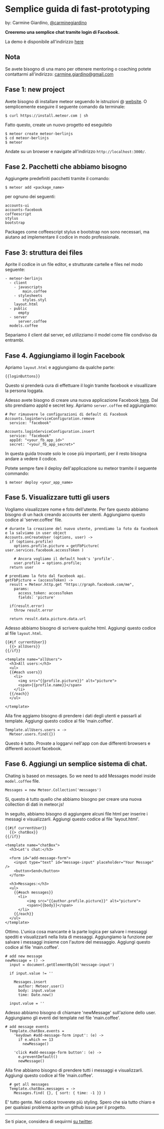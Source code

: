 # Semplice guida di fast-prototyping

by: Carmine Giardino, [@carminegiardino](https://twitter.com/CarmineGiardino)  

**Creeremo una semplice chat tramite login di Facebook.**  

La demo è disponibile all'indirizzo [here](http://startupariano.meteor.com/)


## Nota
Se avete bisogno di una mano per ottenere mentoring o coaching potete contattarmi all'indirizzo: carmine.giardino@gmail.com

## Fase 1: new project

Avete bisogno di installare meteor seguendo le istruzioni @ [website](http://meteor.com/). O semplicemente eseguire il seguente comando da terminale:
  
    $ curl https://install.meteor.com | sh
   
Fatto questo, create un nuovo progetto ed eseguitelo

    $ meteor create meteor-berlinjs
    $ cd meteor-berlinjs
    $ meteor
    
Andate su un browser e navigate all'indirizzo `http://localhost:3000/`.


## Fase 2. Pacchetti che abbiamo bisogno

Aggiungete predefiniti pacchetti tramite il comando:

    $ meteor add <package_name>

per ognuno dei seguenti: 

    accounts-ui
    accounts-facebook
    coffeescript
    stylus
    bootstrap
    
Packages come coffeescript stylus e bootstrap non sono necessari, ma aiutano ad implementare il codice in modo professionale.

## Fase 3: struttura dei files
  
Aprite il codice in un file editor, e strutturate cartelle e files nel modo seguente:

    - meteor-berlinjs
      - client
        - javascripts
            main.coffee
        - stylesheets
            styles.styl
        layout.html
      - public
          empty
      - server
          server.coffee
      models.coffee
      
Separiamo il client dal server, ed utilizziamo il model come file condiviso da entrambi.


## Fase 4. Aggiungiamo il login Facebook

Apriamo `layout.html` e aggiungiamo da qualche parte:

    {{loginButtons}}
    
Questo si prenderà cura di effettuare il login tramite facebook e visuallizare la persona loggata.

Adesso avete bisogno di creare una nuova applicazione Facebook [here](https://developers.facebook.com/docs/technical-guides/opengraph/opengraph-tutorial/#create-app).
Dal sito prendiamo appId e secret key. Apriamo `server.coffee` ed aggiungiamo:

    # Per rimuovere le configurazioni di default di Facebook
    Accounts.loginServiceConfiguration.remove
      service: "facebook"

    Accounts.loginServiceConfiguration.insert
      service: "facebook"
      appId: "<your_fb_app_id>"
      secret: "<your_fb_app_secret>"
      
In questa guida trovate solo le cose più importanti, per il resto bisogna andare a vedere il codice.

Potete sempre fare il deploy dell'applicazione su meteor tramite il seguente commando:

    $ meteor deploy <your_app_name>


## Fase 5. Visualizzare tutti gli users

Vogliamo visualizzare nome e foto dell'utente. Per fare questo abbiamo bisogno di un hack creando accounts èer utenti. Aggiungiamo questo codice al 'server.coffee' file.

    # durante la creazione del nuovo utente, prendiamo la foto da facebook e la salviamo in user object
    Accounts.onCreateUser (options, user) ->
      if (options.profile)
        options.profile.picture = getFbPicture( user.services.facebook.accessToken )

        # Ancora vogliamo il default hook's 'profile'.
        user.profile = options.profile;
      return user

    # prendiamo la foto dal facebook api.
    getFbPicture = (accessToken) ->
      result = Meteor.http.get "https://graph.facebook.com/me",
        params:
          access_token: accessToken
          fields: 'picture'

      if(result.error)
        throw result.error

      return result.data.picture.data.url
      
Adesso abbiamo bisogno di scrivere qualche html. Aggiungi questo codice al file `layout.html`.

    {{#if currentUser}}
      {{> allUsers}}
    {{/if}}
        
    <template name="allUsers">
      <h3>All users:</h3>
      <ul>
      {{#each users}}
        <li>
          <img src="{{profile.picture}}" alt="picture">
          <span>{{profile.name}}</span>
        </li>    
      {{/each}}
      </ul>
      
    </template>
    
Alla fine aggiamo bisogno di prendere i dati degli utenti e passarli al template. Aggiungi questo codice al file 'main.coffee'.

    Template.allUsers.users = ->
      Meteor.users.find({})

Questo è tutto. Provate a loggarvi nell'app con due differenti browsers e differenti account facebook.


## Fase 6. Aggiungi un semplice sistema di chat.

Chating is based on messages. So we need to add Messages model inside `model.coffee` file.

    Messages = new Meteor.Collection('messages')

Si, questo è tutto quello che abbiamo bisogno per creare una nuova collection di dati in meteor.js!

In seguito, abbiamo bisogno di aggiungere alcuni file html per inserire i messagi e visualizzarli. Aggiungi questo codice al file 'layout.html'.

    {{#if currentUser}}
      {{> chatBox}}
    {{/if}}
    
    <template name="chatBox">
      <h3>Let's chat:</h3>
      
      <form id="add-message-form">
        <input type="text" id="message-input" placeholder="Your Message" />
        <button>Send</button>
      </form>
      
      <h3>Messages:</h3>
      <ul>
        {{#each messages}}
          <li>
              <img src="{{author.profile.picture}}" alt="picture">
              <span>{{body}}</span>
          </li>
        {{/each}}
      </ul>
    </template>

Ottimo. L'unica cosa mancante è la parte logica per salvare i messaggi spediti e visualizzarli nella lista di messaggi. Aggiungiamo la funzione per salvare i messaggi insieme con l'autore del messaggio. Aggiungi questo codice al file 'main.coffee'.

    # add new message
    newMessage = () ->
      input = document.getElementById('message-input')

      if input.value != ''

        Messages.insert
          author: Meteor.user()
          body: input.value
          time: Date.now()

      input.value = ''
      
Adesso abbiamo bisogno di chiamare 'newMessage' sull'azione dello user. Aggiungiamo gli eventi del template nel file 'main.coffee'.

    # add message events
      Template.chatBox.events =
        'keydown #add-message-form input': (e) ->
          if e.which == 13
            newMessage()

        'click #add-message-form button': (e) ->
          e.preventDefault()
          newMessage()

Alla fine abbiamo bisogno di prendere tutti i messaggi e visualizzarli. Aggiungi questo codice al file 'main.coffee'.

      # get all messages
      Template.chatBox.messages = ->
        Messages.find( {}, { sort: { time: -1 }} )

E' tutto gente. Nel codice troverete più styling. Spero che sia tutto chiaro e per qualsiasi problema aprite un github issue per il progetto.

* * *
Se ti piace, considera di sequirmi [su twitter](https://twitter.com/CarmineGiardino).  